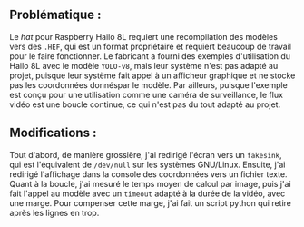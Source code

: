 ## Problématique :

Le *hat* pour Raspberry Hailo 8L requiert une recompilation des modèles vers des `.HEF`, qui est un format propriétaire et requiert beaucoup de travail pour le faire fonctionner. Le fabricant a fourni des exemples d'utilisation du Hailo 8L avec le modèle `YOLO-v8`, mais leur système n'est pas adapté au projet, puisque leur système fait appel à un afficheur graphique et ne stocke pas les coordonnées donnéspar le modèle.
Par ailleurs, puisque l'exemple est conçu pour une utilisation comme une caméra de surveillance, le flux vidéo est une boucle continue, ce qui n'est pas du tout adapté au projet.


## Modifications :

Tout d'abord, de manière grossière, j'ai redirigé l'écran vers un `fakesink`, qui est l'équivalent de `/dev/null` sur les systèmes GNU/Linux. Ensuite, j'ai redirigé l'affichage dans la console des coordonnées vers un fichier texte.
Quant à la boucle, j'ai mesuré le temps moyen de calcul par image, puis j'ai fait l'appel au modèle avec un `timeout` adapté à la durée de la vidéo, avec une marge. Pour compenser cette marge, j'ai fait un script python qui retire après les lignes en trop.
